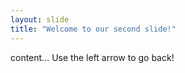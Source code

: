 ```yaml
---
layout: slide
title: "Welcome to our second slide!"
---
```

content...
Use the left arrow to go back!
